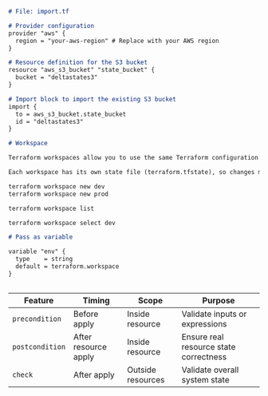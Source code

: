 ```markdown
# File: import.tf

# Provider configuration
provider "aws" {
  region = "your-aws-region" # Replace with your AWS region
}

# Resource definition for the S3 bucket
resource "aws_s3_bucket" "state_bucket" {
  bucket = "deltastates3"
}

# Import block to import the existing S3 bucket
import {
  to = aws_s3_bucket.state_bucket
  id = "deltastates3"
}

# Workspace

Terraform workspaces allow you to use the same Terraform configuration to manage multiple environments or copies of infrastructure, like dev, staging, and prod.

Each workspace has its own state file (terraform.tfstate), so changes made in one workspace don’t affect the others.

terraform workspace new dev
terraform workspace new prod

terraform workspace list

terraform workspace select dev

# Pass as variable

variable "env" {
  type    = string
  default = terraform.workspace
}



```
| Feature         | Timing               | Scope             | Purpose                                |
| --------------- | -------------------- | ----------------- | -------------------------------------- |
| `precondition`  | Before apply         | Inside resource   | Validate inputs or expressions         |
| `postcondition` | After resource apply | Inside resource   | Ensure real resource state correctness |
| `check`         | After apply          | Outside resources | Validate overall system state          |

